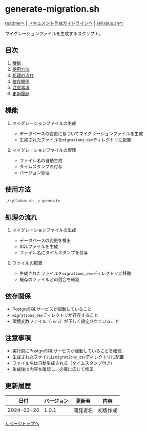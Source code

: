 <!--
更新時の注意事項:
- 準拠とは、類推せずに内容に従うこと
- 更新は docs/doc.md に準拠すること
-->

# generate-migration.sh

[readmeへ](../README.md) | [ドキュメント作成ガイドラインへ](../doc.md) | [syllabus.shへ](./syllabus.md)

マイグレーションファイルを生成するスクリプト。

## 目次
1. [機能](#機能)
2. [使用方法](#使用方法)
3. [処理の流れ](#処理の流れ)
4. [依存関係](#依存関係)
5. [注意事項](#注意事項)
6. [更新履歴](#更新履歴)

## 機能

1. マイグレーションファイルの生成
   - データベースの変更に基づいてマイグレーションファイルを生成
   - 生成されたファイルを`migrations_dev`ディレクトリに配置

2. マイグレーションファイルの管理
   - ファイル名の自動生成
   - タイムスタンプの付与
   - バージョン管理

## 使用方法

```bash
./syllabus.sh -p generate
```

## 処理の流れ

1. マイグレーションファイルの生成
   - データベースの変更を検出
   - SQLファイルを生成
   - ファイル名にタイムスタンプを付与

2. ファイルの配置
   - 生成されたファイルを`migrations_dev`ディレクトリに移動
   - 既存のファイルとの競合を確認

## 依存関係

- PostgreSQLサービスが起動していること
- `migrations_dev`ディレクトリが存在すること
- 環境変数ファイル（`.env`）が正しく設定されていること

## 注意事項

- 実行前にPostgreSQLサービスが起動していることを確認
- 生成されたファイルは`migrations_dev`ディレクトリに配置
- ファイル名は自動生成される（タイムスタンプ付き）
- 生成後は内容を確認し、必要に応じて修正

## 更新履歴

| 日付 | バージョン | 更新者 | 内容 |
|------|------------|--------|------|
| 2024-03-20 | 1.0.1 | 開発者名 | 初版作成 |

[🔝 ページトップへ](#generate-migrationsh) 